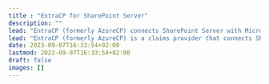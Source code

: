 ```yaml
---
title : "EntraCP for SharePoint Server"
description: ""
lead: "EntraCP (formerly AzureCP) connects SharePoint Server with Microsoft Entra ID to improve the experience in federated authentication."
lead: "EntraCP (formerly AzureCP) is a claims provider that connects SharePoint to your Microsoft Entra ID tenant, in federated authentication."
date: 2023-09-07T16:33:54+02:00
lastmod: 2023-09-07T16:33:54+02:00
draft: false
images: []
---
```

